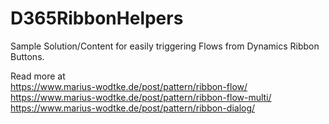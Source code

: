 # D365RibbonHelpers
Sample Solution/Content for easily triggering Flows from Dynamics Ribbon Buttons.

Read more at  
https://www.marius-wodtke.de/post/pattern/ribbon-flow/  
https://www.marius-wodtke.de/post/pattern/ribbon-flow-multi/  
https://www.marius-wodtke.de/post/pattern/ribbon-dialog/
